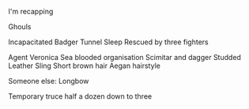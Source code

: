 I'm recapping

Ghouls

Incapacitated
Badger
Tunnel 
Sleep
Rescued by three fighters

Agent Veronica
	Sea blooded organisation
	Scimitar and dagger
	Studded Leather
	Sling
	Short brown hair
	Aegan hairstyle

Someone else:
	Longbow


Temporary truce 
half a dozen down to three







